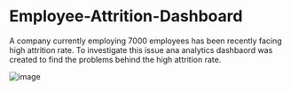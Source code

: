 # Employee-Attrition-Dashboard

A company currently employing 7000 employees has been recently facing high attrition rate. To investigate this issue ana analytics dashbaord was created to find the problems behind the high attrition rate.

![image](https://user-images.githubusercontent.com/65409885/205503058-98510b3b-3562-4e02-9b33-a102bf3d4d65.png)
